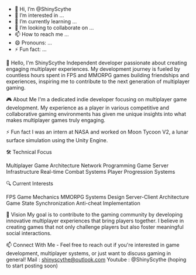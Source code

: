 - 👋 Hi, I’m @ShinyScythe
- 👀 I’m interested in ...
- 🌱 I’m currently learning ...
- 💞️ I’m looking to collaborate on ...
- 📫 How to reach me ...
- 😄 Pronouns: ...
- ⚡ Fun fact: ...

👋 Hello, I'm ShinyScythe
Independent developer passionate about creating engaging multiplayer experiences. My development journey is fueled by countless hours spent in FPS and MMORPG games building friendships and experiences, inspiring me to contribute to the next generation of multiplayer gaming.

🎮 About Me
I'm a dedicated indie developer focusing on multiplayer game development. My experience as a player in various competitive and collaborative gaming environments has given me unique insights into what makes multiplayer games truly engaging.

⚡ Fun fact 
I was an intern at NASA and worked on Moon Tycoon V2, a lunar surface simulation using the Unity Engine.

🛠️ Technical Focus

Multiplayer Game Architecture
Network Programming
Game Server Infrastructure
Real-time Combat Systems
Player Progression Systems

🔍 Current Interests

FPS Game Mechanics
MMORPG Systems Design
Server-Client Architecture
Game State Synchronization
Anti-cheat Implementation

🌟 Vision
My goal is to contribute to the gaming community by developing innovative multiplayer experiences that bring players together. I believe in creating games that not only challenge players but also foster meaningful social interactions.

📫 Connect With Me - 
Feel free to reach out if you're interested in game development, multiplayer systems, or just want to discuss gaming in general!
Mail : shinyscythe@outlook.com
Youtube : @ShinyScythe (hoping to start posting soon)

<!---
ShinyScythe/ShinyScythe is a ✨ special ✨ repository because its `README.md` (this file) appears on your GitHub profile.
You can click the Preview link to take a look at your changes.
--->
